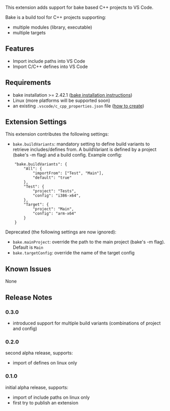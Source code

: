 This extension adds support for bake based C++ projects to VS Code.

Bake is a build tool for C++ projects supporting:
- multiple modules (library, executable)
- multiple targets 

## Features

- Import include paths into VS Code
- Import C/C++ defines into VS Code

## Requirements

- bake installation >= 2.42.1 ([bake installation instructions](https://esrlabs.github.io/bake/install/install_bake.html#how-to-install-bake))
- Linux (more platforms will be supported soon)
- an existing `.vscode/c_cpp_properties.json` file ([how to create](https://code.visualstudio.com/docs/languages/cpp#_intellisense))

## Extension Settings

This extension contributes the following settings:
* `bake.buildVariants`: mandatory setting to define build variants to retrieve includes/defines from. A buildVariant is defined by a project (bake's -m flag) and a build config. Example config:

```
    "bake.buildVariants": {
        "All": {
            "importFrom": ["Test", "Main"],
            "default": "true"        
        },
        "Test": {
            "project": "Tests",
            "config": "i386-x64",
        },
        "Target": {
            "project": "Main",
            "config": "arm-x64"
        }
    }

```

Deprecated (the following settings are now ignored):
* `bake.mainProject`: override the path to the main project (bake's -m flag). Default is `Main`
* `bake.targetConfig`: override the name of the target config 
## Known Issues

None

## Release Notes

### 0.3.0
- introduced support for multiple build variants (combinations of project and config)

### 0.2.0

second alpha release, supports:
- import of defines  on linux only

### 0.1.0

initial alpha release, supports:
- import of include paths on linux only
- first try to publish an extension